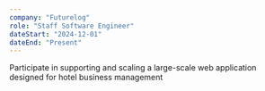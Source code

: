 ```yaml
---
company: "Futurelog"
role: "Staff Software Engineer"
dateStart: "2024-12-01"
dateEnd: "Present"
---
```


Participate in supporting and scaling a large-scale web application designed for hotel business management